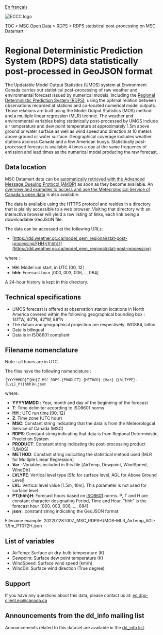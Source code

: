 [En français](readme_rdps-statpostproc-datamart_fr.md)

![ECCC logo](../../img_eccc-logo.png)

[TOC](../../readme_en.md) > [MSC Open Data](../readme_en.md) > [RDPS](readme_rdps_en.md) > RDPS statistical post-processing on MSC Datamart

# Regional Deterministic Prediction System (RDPS) data statistically post-processed in GeoJSON format

The Updatable Model Output Statistics (UMOS) system at Environment Canada carries out statistical post-processing of raw weather and environmental forecast issued by numerical models, including the [Regional Deterministic Prediction System (RDPS)](../readme_rdps_en.md), using the optimal relation between observations recorded at stations and co-located numerical model outputs. Those relations are built using the Model Output Statistics (MOS) method and a multiple linear regression (MLR) technic. The weather and environmental variables being statistically post-processed by UMOS include air temperature and dew point temperature at approximately 1.5m above ground or water surface as well as wind speed and direction at 10 meters above ground or water surface. Geographical coverage includes weather stations accross Canada and a few American buoys. Statistically post-processed forecast is available 4 times a day at  the same frequency of emission and lead times as the numerical model producing the raw forecast.

## Data location 

MSC Datamart data can be [automatically retrieved with the Advanced Message Queuing Protocol (AMQP)](../../msc-datamart/amqp_en.md) as soon as they become available. An [overview and examples to access and use the Meteorological Service of Canada's open data](../../usage/readme_en.md) is also available.

The data is available using the HTTPS protocol and resides in a directory that is plainly accessible to a web browser. Visiting that directory with an interactive browser will yield a raw listing of links, each link being a downloadable GeoJSON file.

The data can be accessed at the following URLs: 

* [https://dd.weather.gc.ca/model_gem_regional/stat-post-processing/{HH}/{hhh}/](https://dd.weather.gc.ca/model_gem_regional/stat-post-processing)

where :

* __HH__: Model run start, in UTC [00, 12]
* __hhh__: Forecast hour [000, 003, 006,..., 084]

A 24-hour history is kept in this directory.

## Technical specifications

* UMOS forecast is offered at observation station locations in North America covered within the following geographical bounding box : 141⁰W, 40⁰N, 42⁰W, 88⁰N
* The datum and geographical projection are respectively: WGS84, latlon.
* Data is bilingual
* Data is in ISO8601 compliant

## Filename nomenclature 

Note : all hours are in UTC.

The files have the following nomenclature :

`{YYYYMMDD}T{HH}Z_MSC_RDPS-{PRODUCT}-{METHOD}_{Var}_{LVLTYPE}-{LVL}_PT{hhh}H.json`

where:

* __YYYYMMDD__ : Year, month and day of the beginning of the forecast
* __T__: Time delimiter according to ISO8601 norms
* __HH__ : UTC run time [00, 12]
* __Z__: Time zone (UTC hour)
* __MSC__: Constant string indicating that the data is from the Meteorologcal Service of Canada (MSC)
* __RDPS__: Constant string indicating that data is from Regional Deterministic Prediction System
* __PRODUCT__: Constant string indicating the post-processing product [UMOS]
* __METHOD__: Constant string indicating the statistical method used [MLR for Multiple Linear Regression]
* __Var__ : Variables included in this file [AirTemp, Dewpoint, WindSpeed, WindDir]
* __LVLYPE__: Vertical level type [Sfc for surface level, AGL for Above Ground Level]
* __LVL__: Vertical level value [1.5m, 10m]. This parameter is not used for surface level
* __PT{hhh}H__: Forecast hours based on [ISO8601](https://en.wikipedia.org/wiki/ISO_8601) norms. P, T and H are constant character designating Period, Time and Hour. "hhh" is the forecast hour [000, 003, 006, ..., 084]
* __json__ : constant string indicating the GeoJSON format

Filename example: 20220128T00Z_MSC_RDPS-UMOS-MLR_AirTemp_AGL-1.5m_PT072H.json

## List of variables

* AirTemp: Surface air dry-bulb temperature (K)
* Dewpoint: Surface dew point temperature (K)
* WindSpeed: Surface wind speed (km/h)
* WindDir: Surface wind direction (True degree)

## Support

If you have any questions about this data, please contact us at: [ec.dps-client.ec@canada.ca](mailto:ec.dps-client.ec@canada.ca)

## Announcements from the dd_info mailing list 

Announcements related to this dataset are available in the [dd_info list](https://lists.ec.gc.ca/cgi-bin/mailman/listinfo/dd_info).




